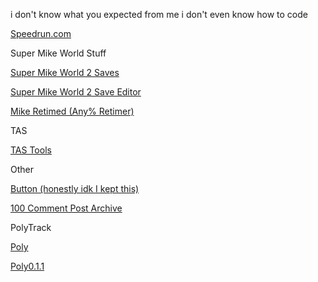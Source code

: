 i don't know what you expected from me i don't even know how to code 

[Speedrun.com](https://www.speedrun.com/users/MaxyMemes)


Super Mike World Stuff

[Super Mike World 2 Saves](/smw2saves.md)

[Super Mike World 2 Save Editor](https://maxymeems.github.io/smw2se.html)

[Mike Retimed (Any% Retimer)](https://maxymeems.github.io/MikeRetimed.html)


TAS

[TAS Tools](/scratchTASTools.md)

Other

[Button (honestly idk I kept this)](https://maxymeems.github.io/button.html)

[100 Comment Post Archive](https://maxymeems.github.io/100CommentPost.html)

PolyTrack

[Poly](/poly.md)

[Poly0.1.1](/Poly0.1.1.md)


